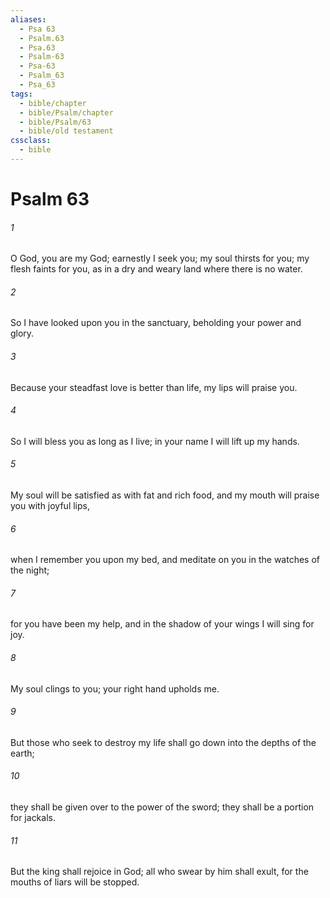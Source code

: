 ```yaml
---
aliases:
  - Psa 63
  - Psalm.63
  - Psa.63
  - Psalm-63
  - Psa-63
  - Psalm_63
  - Psa_63
tags:
  - bible/chapter
  - bible/Psalm/chapter
  - bible/Psalm/63
  - bible/old testament
cssclass:
  - bible
---
```


# Psalm 63

###### 1
O God, you are my God; earnestly I seek you;   my soul thirsts for you; my flesh faints for you, as in a dry and weary land where there is no water.
###### 2
So I have looked upon you in the sanctuary, beholding your power and glory.
###### 3
Because your steadfast love is better than life, my lips will praise you.
###### 4
So I will bless you as long as I live; in your name I will lift up my hands.
###### 5
My soul will be satisfied as with fat and rich food, and my mouth will praise you with joyful lips,
###### 6
when I remember you upon my bed, and meditate on you in the watches of the night;
###### 7
for you have been my help, and in the shadow of your wings I will sing for joy.
###### 8
My soul clings to you; your right hand upholds me.
###### 9
But those who seek to destroy my life   shall go down into the depths of the earth;
###### 10
they shall be given over to the power of the sword; they shall be a portion for jackals.
###### 11
But the king shall rejoice in God; all who swear by him shall exult,   for the mouths of liars will be stopped.


